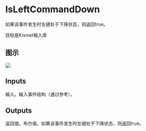# IsLeftCommandDown

如果该事件发生时左键处于下降状态，则返回true。

目标是Kismet输入库

## 图示

![]($-20221218-19242646.png)

## Inputs

输入。输入事件结构（通过参考）。  

## Outputs

返回值。布尔值。如果该事件发生时左键处于下降状态，则返回true。
